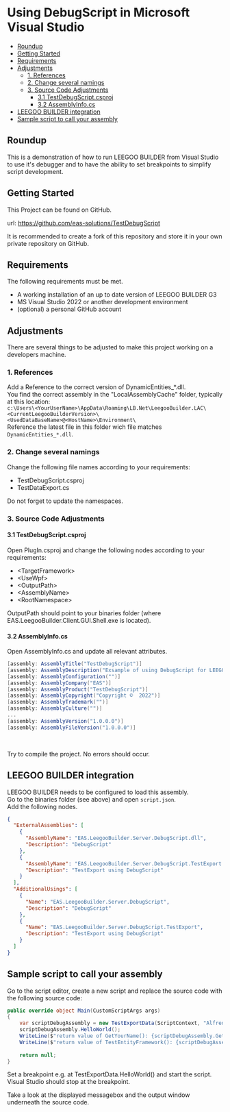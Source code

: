 <h1>
Using DebugScript in Microsoft Visual Studio
</h1>

- [Roundup](#roundup)
- [Getting Started](#getting-started)
- [Requirements](#requirements)
- [Adjustments](#adjustments)
  - [1. References](#1-references)
  - [2. Change several namings](#2-change-several-namings)
  - [3. Source Code Adjustments](#3-source-code-adjustments)
    - [3.1 TestDebugScript.csproj](#31-testdebugscriptcsproj)
    - [3.2 AssemblyInfo.cs](#32-assemblyinfocs)
- [LEEGOO BUILDER integration](#leegoo-builder-integration)
- [Sample script to call your assembly](#sample-script-to-call-your-assembly)

## Roundup
This is a demonstration of how to run LEEGOO BUILDER from Visual Studio to use it's debugger and to have the ability to set breakpoints to simplify script development.


## Getting Started
This Project can be found on GitHub.

url: https://github.com/eas-solutions/TestDebugScript

It is recommended to create a fork of this repository and store it in your own private repository on GitHub.


## Requirements
The following requirements must be met.
- A working installation of an up to date version of LEEGOO BUILDER G3
- MS Visual Studio 2022 or another development environment
- (optional) a personal GitHub account 


## Adjustments
There are several things to be adjusted to make this project working on a developers machine.

### 1. References
Add a Reference to the correct version of DynamicEntities_*.dll.<br>
You find the correct assembly in the "LocalAssemblyCache" folder, typically at this location:<br>
`c:\Users\<YourUserName>\AppData\Roaming\LB.Net\LeegooBuilder.LAC\<CurrentLeegooBuilderVersion>\<UsedDataBaseName>@<HostName>\Environment\`<br>
Reference the latest file in this folder wich file matches `DynamicEntities_*.dll`.
<br>


### 2. Change several namings
Change the following file names according to your requirements:

- TestDebugScript.csproj
- TestDataExport.cs

Do not forget to update the namespaces.

### 3. Source Code Adjustments

#### 3.1 TestDebugScript.csproj
Open PlugIn.csproj and change the following nodes according to your requirements:
- \<TargetFramework>
- \<UseWpf>
- \<OutputPath>
- \<AssemblyName>
- \<RootNamespace>

OutputPath should point to your binaries folder (where EAS.LeegooBuilder.Client.GUI.Shell.exe is located).

#### 3.2 AssemblyInfo.cs
Open AssemblyInfo.cs and update all relevant attributes.
```c#
[assembly: AssemblyTitle("TestDebugScript")]
[assembly: AssemblyDescription("Exsample of using DebugScript for LEEGOO BUILDER G3")]
[assembly: AssemblyConfiguration("")]
[assembly: AssemblyCompany("EAS")]
[assembly: AssemblyProduct("TestDebugScript")]
[assembly: AssemblyCopyright("Copyright ©  2022")]
[assembly: AssemblyTrademark("")]
[assembly: AssemblyCulture("")]
...
[assembly: AssemblyVersion("1.0.0.0")]
[assembly: AssemblyFileVersion("1.0.0.0")]
```
<br>


Try to compile the project. No errors should occur.


## LEEGOO BUILDER integration
LEEGOO BUILDER needs to be configured to load this assembly.<br>
Go to the binaries folder (see above) and open `script.json`.<br>
Add the following nodes.
```json
{
  "ExternalAssemblies": [
    {
      "AssemblyName": "EAS.LeegooBuilder.Server.DebugScript.dll",
      "Description": "DebugScript"
    },
    {
      "AssemblyName": "EAS.LeegooBuilder.Server.DebugScript.TestExport.dll",
      "Description": "TestExport using DebugScript"
    }
  ],
  "AdditionalUsings": [
    {
      "Name": "EAS.LeegooBuilder.Server.DebugScript",
      "Description": "DebugScript"
    },
    {
      "Name": "EAS.LeegooBuilder.Server.DebugScript.TestExport",
      "Description": "TestExport using DebugScript"
    }
  ]
}
```

## Sample script to call your assembly
Go to the script editor, create a new script and replace the source code with the following source code:
```c#
public override object Main(CustomScriptArgs args)
{
    var scriptDebugAssembly = new TestExportData(ScriptContext, "Alfred E. Neumann");
    scriptDebugAssembly.HelloWorld();
    WriteLine($"return value of GetYourName(): {scriptDebugAssembly.GetYourName()}");
    WriteLine($"return value of TestEntityFramework(): {scriptDebugAssembly.TestEntityFramework()}");
	
    return null;
}
```
Set a breakpoint e.g. at TestExportData.HelloWorld() and start the script. 
Visual Studio should stop at the breakpoint.

Take a look at the displayed messagebox and the output window underneath the source code.
